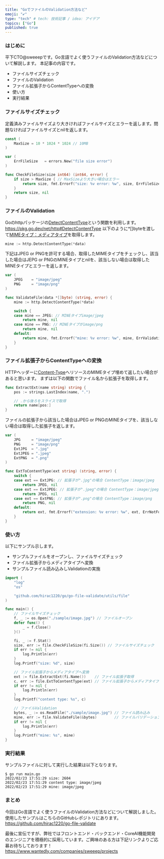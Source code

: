 ```yaml
---
title: "GoでファイルのValidation方法など"
emoji: "✔️"
type: "tech" # tech: 技術記事 / idea: アイデア
topics: ["Go"]
published: true
---
```


### はじめに

平下CTO@sweeepです。Go言語でよく使うファイルのValidation方法などについて解説します。
本記事の内容です。
* ファイルサイズチェック
* ファイルのValidation
* ファイル拡張子からContentTypeへの変換
* 使い方
* 実行結果


### ファイルサイズチェック
定義済みファイルサイズより大きければファイルサイズとエラーを返します。問題なければファイルサイズとnilを返します。
```Go:utils/file.go
const (
	MaxSize = 10 * 1024 * 1024 // 10MB
)

var (
	ErrFileSize   = errors.New("file size error")
)

func CheckFileSize(size int64) (int64, error) {
	if size > MaxSize { // MaxSizeより大きい場合はエラー
		return size, fmt.Errorf("size: %v error: %w", size, ErrFileSize)
	}
	return size, nil
}
```

### ファイルのValidation

Goのhttpパッケージの[DetectContentType](https://pkg.go.dev/net/http#DetectContentType)という関数を利用します。
https://pkg.go.dev/net/http#DetectContentType
以下のように*[]byteを渡して[MIMEタイプ：メディアタイプ](https://developer.mozilla.org/ja/docs/Web/HTTP/Basics_of_HTTP/MIME_types)を取得します。

```Go
mine := http.DetectContentType(*data)
```

下記はJPEG or PNGを許可する場合、取得したMIMEタイプをチェックし、該当した場合はJEPG or PNGのMINEタイプとnilを、該当しない場合は取得したMINEタイプとエラーを返します。

```Go:utils/file.go
var (
	JPEG    = "image/jpeg"
	PNG     = "image/png"
)

func ValidateFile(data *[]byte) (string, error) {
	mine := http.DetectContentType(*data)

	switch {
	case mine == JPEG: // MINEタイプimage/jpeg
		return mine, nil
	case mine == PNG: // MINEタイプがimage/png
		return mine, nil
	default:
		return mine, fmt.Errorf("mine: %v error: %w", mine, ErrValidation)
	}
}
```

### ファイル拡張子からContentTypeへの変換

HTTPヘッダーに[Content-Type](https://developer.mozilla.org/ja/docs/Web/HTTP/Headers/Content-Type)へリソースのMIMEタイプ埋めて返したい場合があると思います。
まずは以下の関数でファイル名から拡張子を取得します。

```Go:utils/file.go
func ExtractExt(name string) string {
	pos := strings.LastIndex(name, ".")

	// .から後ろをスライスで取得
	return name[pos:]
}
```

ファイルの拡張子から該当した場合はJPEG or PNGのMINEタイプを、該当しない場合は取得した拡張子を返します。

```Go:utils/file.go
var (
	JPG     = "image/jpeg"
	PNG     = "image/png"
	ExtJPG  = ".jpg"
	ExtJPEG = ".jpeg"
	ExtPNG  = ".png"
)

func ExtToContentType(ext string) (string, error) {
	switch {
	case ext == ExtJPG: // 拡張子が".jpg"の場合 ContentType：image/jpeg
		return JPEG, nil
	case ext == ExtJPEG: // 拡張子が".jpeg"の場合 ContentType：image/jpeg
		return JPEG, nil
	case ext == ExtPNG: // 拡張子が".png"の場合 ContentType：image/png
		return PNG, nil
	default:
		return ext, fmt.Errorf("extension: %v error: %w", ext, ErrNotFound)
	}
}
```

### 使い方
以下にサンプル示します。
* サンプルファイルをオープンし、ファイルサイズチェック
* ファイル拡張子からメディアタイプへ変換
* サンプルファイル読み込みしValidationの実施

```Go:main.go
import (
	"log"
	"os"

	"github.com/hirac1220/go/go-file-validate/utils/file"
)

func main() {
	// ファイルサイズチェック
	f, _ := os.Open("./sample/image.jpg") // ファイルオープン
	defer func() {
		_ = f.Close()
	}()

	fi, _ := f.Stat()
	size, err := file.CheckFileSize(fi.Size()) // ファイルサイズチェック
	if err != nil {
		log.Println(err)
	}
	log.Printf("size: %d", size)

	// ファイル拡張子からメディアタイプへ変換
	ext := file.ExtractExt(fi.Name())    // ファイル拡張子取得
	c, err := file.ExtToContentType(ext) // ファイル拡張子からメディアタイプへ変換
	if err != nil {
		log.Println(err)
	}
	log.Printf("content type: %s", c)

	// ファイルValidation
	bytes, _ := os.ReadFile("./sample/image.jpg") // ファイル読み込み
	mine, err := file.ValidateFile(&bytes)        // ファイルバリデーション
	if err != nil {
		log.Println(err)
	}
	log.Printf("mine: %s", mine)
}
```

### 実行結果
サンプルファイルに対して実行した結果は以下となります。

```
$ go run main.go
2022/02/23 17:51:29 size: 2604
2022/02/23 17:51:29 content type: image/jpeg
2022/02/23 17:51:29 mine: image/jpeg
```



### まとめ
今回はGo言語でよく使うファイルのValidation方法などについて解説しました。使用したサンプルはこちらのGitHubレポジトリにあります。
https://github.com/hirac1220/go-file-validate


最後に宣伝ですが、弊社ではフロントエンド・バックエンド・CoreAI機能開発のエンジニアを積極的に採用しています。ご興味のある方は下記リンクよりご応募お待ちしております！
https://www.wantedly.com/companies/sweeep/projects